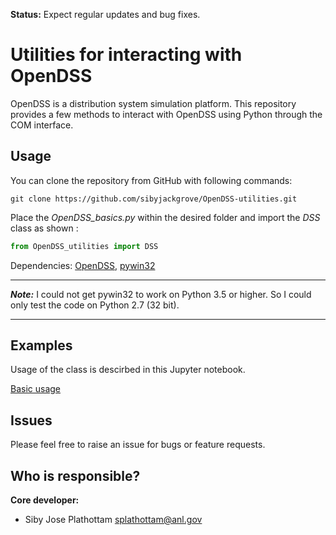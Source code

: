 **Status:** Expect regular updates and bug fixes.

# Utilities for interacting with OpenDSS

OpenDSS is a distribution system simulation platform. This repository provides a few methods to interact with OpenDSS using Python through the COM interface.

## Usage
You can clone the repository from GitHub with following commands:
```
git clone https://github.com/sibyjackgrove/OpenDSS-utilities.git
```
Place the *OpenDSS_basics.py* within the desired folder and import the *DSS* class as shown :

```python
from OpenDSS_utilities import DSS
```

Dependencies:  [OpenDSS](https://sourceforge.net/projects/electricdss/files/), [pywin32](https://pypi.org/project/pywin32/)

***
***Note:*** I could not get pywin32 to work on Python 3.5 or higher. So I could only test the code on Python 2.7 (32 bit).

***

## Examples
Usage of the class is descirbed in this Jupyter notebook.

[Basic usage](OpenDSS_with_Python_basic_usage.ipynb)

## Issues
Please feel free to raise an issue for bugs or feature requests.

## Who is responsible?

**Core developer:**
- Siby Jose Plathottam splathottam@anl.gov
